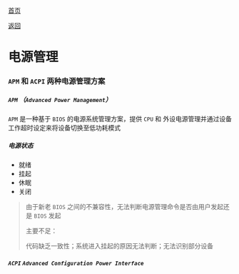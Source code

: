 [首页](../README.md)

[返回](One.md)

# 电源管理



### `APM` 和 `ACPI` 两种电源管理方案



##### `APM` （`Advanced Power Management`）

`APM` 是一种基于 `BIOS` 的电源系统管理方案，提供 `CPU` 和 外设电源管理并通过设备工作超时设定来将设备切换至低功耗模式

##### 电源状态

- 就绪
- 挂起
- 休眠
- 关闭



> 由于新老 `BIOS` 之间的不兼容性，无法判断电源管理命令是否由用户发起还是 `BIOS` 发起
>
> 主要不足：
>
> 代码缺乏一致性；系统进入挂起的原因无法判断；无法识别部分设备



##### `ACPI` `Advanced Configuration Power Interface`

